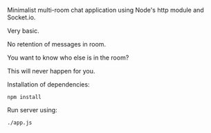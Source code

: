 Minimalist multi-room chat application using Node's http module and Socket.io.

Very basic.

No retention of messages in room.

You want to know who else is in the room?

This will never happen for you.

Installation of dependencies:

    npm install

Run server using:

    ./app.js
